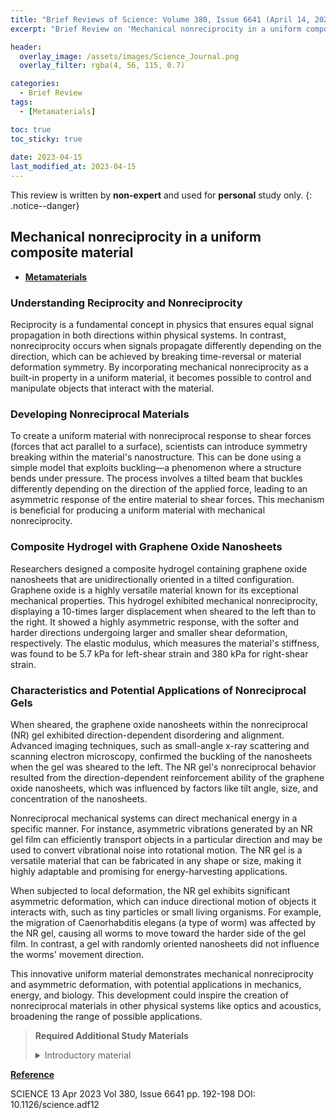 ```yaml
---
title: "Brief Reviews of Science: Volume 380, Issue 6641 (April 14, 2023)"
excerpt: "Brief Review on 'Mechanical nonreciprocity in a uniform composite material' "

header:
  overlay_image: /assets/images/Science_Journal.png
  overlay_filter: rgba(4, 56, 115, 0.7)

categories:
  - Brief Review
tags:
  - [Metamaterials]

toc: true
toc_sticky: true
 
date: 2023-04-15
last_modified_at: 2023-04-15
---
```


This review is written by **non-expert** and used for **personal** study only.
{: .notice--danger}

## Mechanical nonreciprocity in a uniform composite material
- **<U>Metamaterials</U>**

### Understanding Reciprocity and Nonreciprocity 

Reciprocity is a fundamental concept in physics that ensures equal signal propagation in both directions within physical systems. In contrast, nonreciprocity occurs when signals propagate differently depending on the direction, which can be achieved by breaking time-reversal or material deformation symmetry. By incorporating mechanical nonreciprocity as a built-in property in a uniform material, it becomes possible to control and manipulate objects that interact with the material.

### Developing Nonreciprocal Materials 

To create a uniform material with nonreciprocal response to shear forces (forces that act parallel to a surface), scientists can introduce symmetry breaking within the material's nanostructure. This can be done using a simple model that exploits buckling—a phenomenon where a structure bends under pressure. The process involves a tilted beam that buckles differently depending on the direction of the applied force, leading to an asymmetric response of the entire material to shear forces. This mechanism is beneficial for producing a uniform material with mechanical nonreciprocity.

### Composite Hydrogel with Graphene Oxide Nanosheets

Researchers designed a composite hydrogel containing graphene oxide nanosheets that are unidirectionally oriented in a tilted configuration. Graphene oxide is a highly versatile material known for its exceptional mechanical properties. This hydrogel exhibited mechanical nonreciprocity, displaying a 10-times larger displacement when sheared to the left than to the right. It showed a highly asymmetric response, with the softer and harder directions undergoing larger and smaller shear deformation, respectively. The elastic modulus, which measures the material's stiffness, was found to be 5.7 kPa for left-shear strain and 380 kPa for right-shear strain.


### Characteristics and Potential Applications of Nonreciprocal Gels 

When sheared, the graphene oxide nanosheets within the nonreciprocal (NR) gel exhibited direction-dependent disordering and alignment. Advanced imaging techniques, such as small-angle x-ray scattering and scanning electron microscopy, confirmed the buckling of the nanosheets when the gel was sheared to the left. The NR gel's nonreciprocal behavior resulted from the direction-dependent reinforcement ability of the graphene oxide nanosheets, which was influenced by factors like tilt angle, size, and concentration of the nanosheets.

Nonreciprocal mechanical systems can direct mechanical energy in a specific manner. For instance, asymmetric vibrations generated by an NR gel film can efficiently transport objects in a particular direction and may be used to convert vibrational noise into rotational motion. The NR gel is a versatile material that can be fabricated in any shape or size, making it highly adaptable and promising for energy-harvesting applications.

When subjected to local deformation, the NR gel exhibits significant asymmetric deformation, which can induce directional motion of objects it interacts with, such as tiny particles or small living organisms. For example, the migration of Caenorhabditis elegans (a type of worm) was affected by the NR gel, causing all worms to move toward the harder side of the gel film. In contrast, a gel with randomly oriented nanosheets did not influence the worms' movement direction.

This innovative uniform material demonstrates mechanical nonreciprocity and asymmetric deformation, with potential applications in mechanics, energy, and biology. This development could inspire the creation of nonreciprocal materials in other physical systems like optics and acoustics, broadening the range of possible applications.



>**Required Additional Study Materials**
> 
> <details>
> <summary>Introductory material</summary>
> <div markdown="1">
> - **"Metamaterials: Theory, Design, and Applications"** by Tie Jun Cui, David Smith, and Ruopeng Liu
> - **"An Introduction to Metamaterials and Nanophotonics"** by Constantin Simovski and Sergei Tretyakov
> - **"Metamaterials: Technology and Applications"** by Pankaj K. Choudhury
> </div>
> </details>

**<U>Reference</U>**

SCIENCE 13 Apr 2023 Vol 380, Issue 6641 pp. 192-198 DOI: 10.1126/science.adf12

<br>